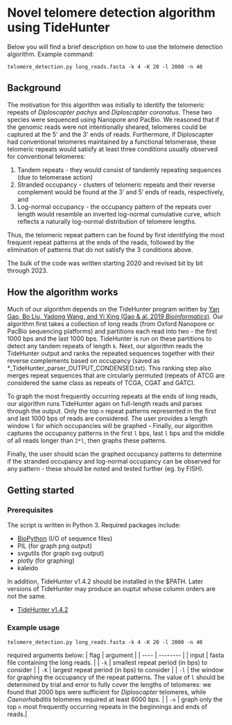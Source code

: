 # Novel telomere detection algorithm using TideHunter
Below you will find a brief description on how to use the telomere detection algorithm. Example command:

```telomere_detection.py long_reads.fasta -k 4 -K 20 -l 2000 -n 40```

## Background
The motivation for this algorithm was initially to identify the telomeric repeats of _Diploscapter pachys_ and _Diploscapter coronatus_. These two species were sequenced using Nanopore and PacBio. We reasoned that if the genomic reads were not intentionally sheared, telomeres could be captured at the 5' and the 3' ends of reads. Furthermore, if Diploscapter had conventional telomeres maintained by a functional telomerase, these telomeric repeats would satisfy at least three conditions usually observed for conventional telomeres:
1. Tandem repeats - they would consist of tandemly repeating sequences (due to telomerase action)
2. Stranded occupancy - clusters of telomeric repeats and their reverse complement would be found at the 3’ and 5’ ends of reads, respectively, and
3. Log-normal occupancy - the occupancy pattern of the repeats over length would resemble an inverted log-normal cumulative curve, which reflects a naturally log-normal distribution of telomere lengths.

Thus, the telomeric repeat pattern can be found by first identifying the most frequent repeat patterns at the ends of the reads, followed by the elimination of patterns that do not satisfy the 3 conditions above.

The bulk of the code was written starting 2020 and revised bit by bit through 2023.

## How the algorithm works
Much of our algorithm depends on the TideHunter program written by [Yan Gao, Bo Liu, Yadong Wang, and Yi Xing (Gao & al. 2019 _Bioinformatics_)](https://academic.oup.com/bioinformatics/article/35/14/i200/5529224). Our algorithm first takes a collection of long reads (from Oxford Nanopore or PacBio sequencing platforms) and partitions each read into two - the first 1000 bps and the last 1000 bps. TideHunter is run on these partitions to detect any tandem repeats of length ```k```. Next, our algorithm reads the TideHunter output and ranks the repeated sequences together with their reverse complements based on occupancy (saved as *_TideHunter_parser_OUTPUT_CONDENSED.txt). This ranking step also merges repeat sequences that are circularly permuted (repeats of ATCG are considered the same class as repeats of TCGA, CGAT and GATC).

To graph the most frequently occurring repeats at the ends of long reads, our algorithm runs TideHunter again on full-length reads and parses through the output. Only the top ```n``` repeat patterns represented in the first and last 1000 bps of reads are considered. The user provides a length window ```l``` for which occupancies will be graphed - Finally, our algorithm captures the occupancy patterns in the first ```l``` bps, last ```l``` bps and the middle of all reads longer than ```2*l```, then graphs these patterns.

Finally, the user should scan the graphed occupancy patterns to determine if the stranded occupancy and log-normal occupancy can be observed for any pattern - these should be noted and tested further (eg. by FISH).

## Getting started
### Prerequisites
The script is written in Python 3. Required packages include:
- [BioPython](https://biopython.org/wiki/Download) (I/O of sequence files)
- PIL (for graph png output) 
- svgutils (for graph svg output)
- plotly (for graphing)
- kaleido

In addition, TideHunter v1.4.2 should be installed in the $PATH. Later versions of TideHunter may produce an ouptut whose column orders are not the same.
- [TideHunter v1.4.2](https://github.com/yangao07/TideHunter/releases)

### Example usage
```telomere_detection.py long_reads.fasta -k 4 -K 20 -l 2000 -n 40```

required arguments below:
| flag | argument |
| ---- | -------- |
| input | fasta file containing the long reads. |
| ```-k```   | smallest repeat period (in bps) to consider |
| ```-K```   | largest repeat period (in bps) to consider |
| ```-l```   | the window for graphing the occupancy of the repeat patterns. The value of ```l``` should be determined by trial and error to fully cover the lengths of telomeres: we found that 2000 bps were sufficient for _Diploscapter_ telomeres, while _Caenorhabditis_ telomeres required at least 6000 bps. |
| ```-n```   | graph only the top ```n``` most frequently occurring repeats in the beginnings and ends of reads.|
